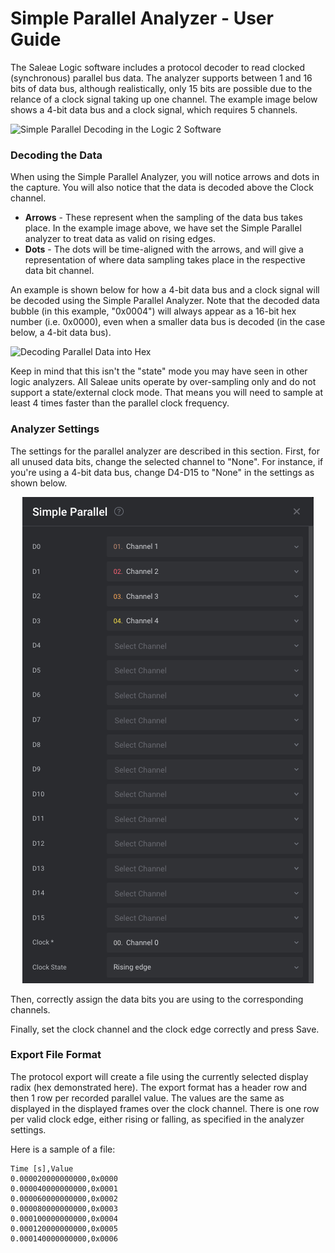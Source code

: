 # Simple Parallel Analyzer - User Guide

The Saleae Logic software includes a protocol decoder to read clocked (synchronous) parallel bus data. The analyzer supports between 1 and 16 bits of data bus, although realistically, only 15 bits are possible due to the relance of a clock signal taking up one channel. The example image below shows a 4-bit data bus and a clock signal, which requires 5 channels.

![Simple Parallel Decoding in the Logic 2 Software](../../.gitbook/assets/simple-parallel-example.png)

### Decoding the Data

When using the Simple Parallel Analyzer, you will notice arrows and dots in the capture. You will also notice that the data is decoded above the Clock channel.

* **Arrows** - These represent when the sampling of the data bus takes place. In the example image above, we have set the Simple Parallel analyzer to treat data as valid on rising edges.
* **Dots** - The dots will be time-aligned with the arrows, and will give a representation of where data sampling takes place in the respective data bit channel.

An example is shown below for how a 4-bit data bus and a clock signal will be decoded using the Simple Parallel Analyzer. Note that the decoded data bubble (in this example, "0x0004") will always appear as a 16-bit hex number (i.e. 0x0000), even when a smaller data bus is decoded (in the case below, a 4-bit data bus).

![Decoding Parallel Data into Hex](../../.gitbook/assets/decoding-data.png)

Keep in mind that this isn't the "state" mode you may have seen in other logic analyzers. All Saleae units operate by over-sampling only and do not support a state/external clock mode. That means you will need to sample at least 4 times faster than the parallel clock frequency.

### Analyzer Settings

The settings for the parallel analyzer are described in this section. First, for all unused data bits, change the selected channel to "None". For instance, if you're using a 4-bit data bus, change D4-D15 to "None" in the settings as shown below.

<div align="center">

<img src="../../.gitbook/assets/settings (1).png" alt="">

</div>

Then, correctly assign the data bits you are using to the corresponding channels.

Finally, set the clock channel and the clock edge correctly and press Save.

### **Export File Format**

The protocol export will create a file using the currently selected display radix (hex demonstrated here). The export format has a header row and then 1 row per recorded parallel value. The values are the same as displayed in the displayed frames over the clock channel. There is one row per valid clock edge, either rising or falling, as specified in the analyzer settings.

Here is a sample of a file:

```
Time [s],Value
0.000020000000000,0x0000
0.000040000000000,0x0001
0.000060000000000,0x0002
0.000080000000000,0x0003
0.000100000000000,0x0004
0.000120000000000,0x0005
0.000140000000000,0x0006
```
